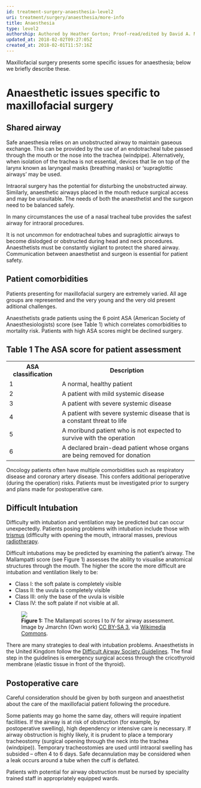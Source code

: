 ```yaml
---
id: treatment-surgery-anaesthesia-level2
uri: treatment/surgery/anaesthesia/more-info
title: Anaesthesia
type: level2
authorship: Authored by Heather Gorton; Proof-read/edited by David A. Mitchell
updated_at: 2018-02-02T09:27:05Z
created_at: 2018-02-01T11:57:16Z
---
```


<p>Maxillofacial surgery presents some specific issues for anaesthesia;
    below we briefly describe these.</p>
<h1 id="anaesthetic-issues-specific-to-maxillofacial-surgery">Anaesthetic issues specific to maxillofacial surgery</h1>
<h2>Shared airway</h2>
<p>Safe anaesthesia relies on an unobstructed airway to maintain
    gaseous exchange. This can be provided by the use of an endotracheal
    tube passed through the mouth or the nose into the trachea
    (windpipe). Alternatively, when isolation of the trachea
    is not essential, devices that lie on top of the larynx known
    as laryngeal masks (breathing masks) or ‘supraglottic airways’
    may be used.</p>
<p>Intraoral surgery has the potential for disturbing the unobstructed
    airway. Similarly, anaesthetic airways placed in the mouth
    reduce surgical access and may be unsuitable. The needs of
    both the anaesthetist and the surgeon need to be balanced
    safely.</p>
<p>In many circumstances the use of a nasal tracheal tube provides
    the safest airway for intraoral procedures.</p>
<p>It is not uncommon for endotracheal tubes and supraglottic airways
    to become dislodged or obstructed during head and neck procedures.
    Anaesthetists must be constantly vigilant to protect the
    shared airway. Communication between anaesthetist and surgeon
    is essential for patient safety.</p>
<h2>Patient comorbidities</h2>
<p>Patients presenting for maxillofacial surgery are extremely varied.
    All age groups are represented and the very young and the
    very old present aditional challenges.</p>
<p>Anaesthetists grade patients using the 6 point ASA (American
    Society of Anaesthesiologists) score (see Table 1) which
    correlates comorbidities to mortality risk. Patients with
    high ASA scores might be declined surgery.</p>
<h2>Table 1 The ASA score for patient assessment</h2>
<table>
    <tbody>
        <tr>
            <th> ASA classification</th>
            <th> Description</th>
        </tr>
        <tr>
            <td> 1</td>
            <td> A normal, healthy patient</td>
        </tr>
        <tr>
            <td> 2</td>
            <td> A patient with mild systemic disease</td>
        </tr>
        <tr>
            <td> 3</td>
            <td> A patient with severe systemic disease</td>
        </tr>
        <tr>
            <td> 4</td>
            <td> A patient with severe systemic disease that is a
                constant threat to life</td>
        </tr>
        <tr>
            <td> 5</td>
            <td> A moribund patient who is not expected to survive
                with the operation</td>
        </tr>
        <tr>
            <td> 6</td>
            <td> A declared brain-dead patient whose organs are being
                removed for donation</td>
        </tr>
    </tbody>
</table>
<p>Oncology patients often have multiple comorbidities such as respiratory
    disease and coronary artery disease. This confers additional
    perioperative (during the operation) risks. Patients must
    be investigated prior to surgery and plans made for postoperative
    care.</p>
<h2>Difficult Intubation</h2>
<p>Difficulty with intubation and ventilation may be predicted but
    can occur unexpectedly. Patients posing problems with intubation
    include those with <a href="/diagnosis/a-z/trismus">trismus</a>    (difficulty with opening the mouth, intraoral masses, previous
    <a href="/treatment/radiotherapy">radiotherapy</a>.</p>
<p>Difficult intubations may be predicted by examining the patient’s
    airway. The Mallampatti score (see Figure 1) assesses the
    ability to visualise anatomical structures through the mouth.
    The higher the score the more difficult are intubation and
    ventilation likely to be:</p>
<ul>
    <li>Class I: the soft palate is completely visible</li>
    <li>Class II: the uvula is completely visible</li>
    <li>Class III: only the base of the uvula is visible</li>
    <li>Class IV: the soft palate if not visible at all.</li>
</ul>
<figure><img src="/treatment-surgery-anaesthesia-level2-figure1.png">
    <figcaption><strong>Figure 1:</strong> The Mallampati scores I to IV
        for airway assessment. Image by Jmarchn (Own work)
        <a href="https://creativecommons.org/licenses/by-sa/3.0">CC BY-SA 3</a>, via <a href="https://commons.wikimedia.org/wiki/File%3AMallampati.svg">Wikimedia Commons</a>.</figcaption>
</figure>
<p>There are many strategies to deal with intubation problems. Anaesthetists
    in the United Kingdom follow the <a href="/treatment/surgery/further-reading">Difficult Airway Society Guidelines</a>.
    The final step in the guidelines is emergency surgical access
    through the cricothyroid membrane (elastic tissue in front
    of the thyroid).</p>
<h2>Postoperative care</h2>
<p>Careful consideration should be given by both surgeon and anaesthetist
    about the care of the maxillofacial patient following the
    procedure.</p>
<p>Some patients may go home the same day, others will require inpatient
    facilities. If the airway is at risk of obstruction (for
    example, by postoperative swelling), high dependency or intensive
    care is necessary. If airway obstruction is highly likely,
    it is prudent to place a temporary tracheostomy (surgical
    opening through the neck into the trachea (windpipe)). Temporary
    tracheostomies are used until intraoral swelling has subsided
    – often 4 to 6 days. Safe decannulation may be considered
    when a leak occurs around a tube when the cuff is deflated.</p>
<p>Patients with potential for airway obstruction must be nursed
    by speciality trained staff in appropriately equipped wards.</p>

